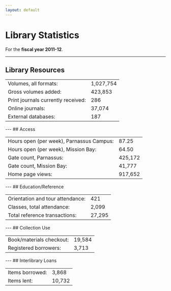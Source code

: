 ```yaml
---
layout: default
---
```

# Library Statistics

For the **fiscal year 2011-12**.

---
## Library Resources
<table class="sticky-enabled">
<tbody>
 <tr class="odd"><td>Volumes, all formats:</td><td>1,027,754</td> </tr>
 <tr class="even"><td>Gross volumes added:</td><td>423,853</td> </tr>
 <tr class="odd"><td>Print journals currently received:</td><td>286</td> </tr>
 <tr class="even"><td>Online journals:</td><td>37,074</td> </tr>
 <tr class="odd"><td>External databases:</td><td>187</td> </tr>
</tbody>
</table>
---
## Access
<table class="sticky-enabled">
<tbody>
 <tr class="odd"><td>Hours open (per week), Parnassus Campus:</td><td>87.25</td> </tr>
 <tr class="even"><td>Hours open (per week), Mission Bay:</td><td>64.50</td> </tr>
 <tr class="odd"><td>Gate count, Parnassus:</td><td>425,172</td> </tr>
 <tr class="even"><td>Gate count, Mission Bay:</td><td>41,777</td> </tr>
 <tr class="odd"><td>Home page views:</td><td>917,652</td> </tr>
</tbody>
</table>
---
## Education/Reference
<table class="sticky-enabled">
<tbody>
 <tr class="odd"><td>Orientation and tour attendance:</td><td>421</td> </tr>
 <tr class="even"><td>Classes, total attendance:</td><td>2,099</td> </tr>
 <tr class="odd"><td>Total reference transactions:</td><td>27,295</td> </tr>
</tbody>
</table>
---
## Collection Use
<table class="sticky-enabled">
<tbody>
 <tr class="odd"><td>Book/materials checkout:</td><td>19,584</td> </tr>
 <tr class="even"><td>Registered borrowers:</td><td>3,713</td> </tr>
</tbody>
</table>
---
## Interlibrary Loans
<table class="sticky-enabled">
<tbody>
 <tr class="odd"><td>Items borrowed:</td><td>3,868</td> </tr>
 <tr class="even"><td>Items lent:</td><td>10,732</td> </tr>
</tbody>
</table>